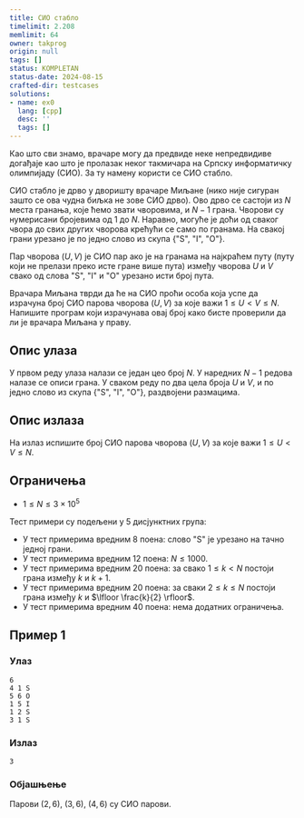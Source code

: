 ```yaml
---
title: СИО стабло
timelimit: 2.208
memlimit: 64
owner: takprog
origin: null
tags: []
status: KOMPLETAN
status-date: 2024-08-15
crafted-dir: testcases
solutions:
- name: ex0
  lang: [cpp]
  desc: ''
  tags: []
---
```


Као што сви знамо, врачаре могу да предвиде неке непредвидиве догађаје као што је пролазак неког такмичара на Српску информатичку олимпијаду (СИО). За ту намену користи се СИО стабло.

СИО стабло је дрво у дворишту врачаре Миљане (нико није сигуран зашто се ова чудна биљка не зове СИО дрво). Ово дрво се састоји из $N$ места гранања, које ћемо звати чворовима, и $N-1$ грана. Чворови су нумерисани бројевима од $1$ до $N$. Наравно, могуће је доћи од сваког чвора до свих других чворова крећући се само по гранама. На свакој грани урезано је по једно слово из скупа $\{\text{"S", "I", "O"}\}$.

Пар чворова $(U, V)$ је СИО пар ако је на гранама на најкраћем путу (путу који не прелази преко исте гране више пута) између чворова $U$ и $V$ свако од слова $\text{"S"}$, $\text{"I"}$ и $\text{"O"}$ урезано исти број пута.

Врачара Миљана тврди да ће на СИО проћи особа која успе да израчуна број СИО парова чворова $(U, V)$ за које важи $1 \leq U < V \leq N$. Напишите програм који израчунава овај број како бисте проверили да ли је врачара Миљана у праву.

## Опис улаза

У првом реду улаза налази се један цео број $N$. У наредних $N-1$ редова налазе се описи грана. У сваком реду по два цела броја $U$ и $V$, и по једно слово из скупа $\{\text{"S", "I", "O"}\}$, раздвојени размацима.

## Опис излаза

На излаз испишите број СИО парова чворова $(U, V)$ за које важи $1 \leq U < V \leq N$.

## Ограничења

- $1 \leq N \leq 3 \times 10^5$

Тест примери су подељени у 5 дисјунктних група:

- У тест примерима вредним $8$ поена: слово $\text{"S"}$ је урезано на тачно једној грани.
- У тест примерима вредним $12$ поена: $N \leq 1000$.
- У тест примерима вредним $20$ поена: за свако $1 \leq k < N$ постоји грана између $k$ и $k+1$.
- У тест примерима вредним $20$ поена: за сваки $2 \leq k \leq N$ постоји грана између $k$ и $\lfloor \frac{k}{2} \rfloor$.
- У тест примерима вредним $40$ поена: нема додатних ограничења.

## Пример 1

### Улаз

```
6
4 1 S
5 6 O
1 5 I
1 2 S
3 1 S
```

### Излаз

```
3
```

### Објашњење

Парови $(2, 6)$, $(3, 6)$, $(4, 6)$ су СИО парови.


